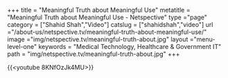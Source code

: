 +++
title = "Meaningful Truth about Meaningful Use"
metatitle = "Meaningful Truth about Meaningful Use - Netspective"
type ="page"
category = ["Shahid Shah","Video"]
catslug = ["shahidshah","video"]
url ="/about-us/netspective.tv/meaningful-truth-about-meaningful-use/"
image ="img/netspective.tv/meaningful-truth-about.jpg"
layout ="menu-level-one"
keywords = "Medical Technology, Healthcare & Government IT"
path = "img/netspective.tv/meaningful-truth-about.jpg"
+++

{{<youtube 8KNfOzJk4MU>}}
